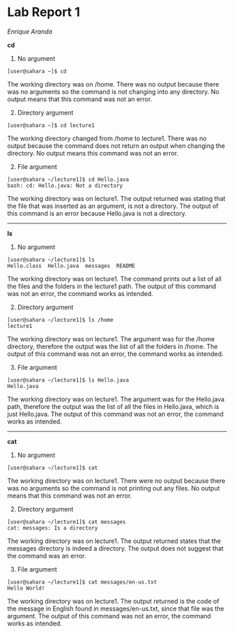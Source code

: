 Lab Report 1
============
_Enrique Aranda_


__cd__
1. No argument
```
[user@sahara ~]$ cd
```
The working directory was on /home. There was no output because there was no arguments so the command is not changing into any directory. No output means that this command was not an error.

2. Directory argument
```
[user@sahara ~]$ cd lecture1
```
The working directory changed from /home to lecture1. There was no output because the command does not return an output when changing the directory. No output means this command was not an error.

2. File argument
```
[user@sahara ~/lecture1]$ cd Hello.java
bash: cd: Hello.java: Not a directory
```
The working directory was on lecture1. The output returned was stating that the file that was inserted as an argument, is not a directory. The output of this command is an error because Hello.java is not a directory.

---
__ls__
1. No argument
```
[user@sahara ~/lecture1]$ ls
Hello.class  Hello.java  messages  README
```
The working directory was on lecture1. The command prints out a list of all the files and the folders in the lecture1 path. The output of this command was not an error, the command works as intended.

2. Directory argument
```
[user@sahara ~/lecture1]$ ls /home
lecture1
```
The working directory was on lecture1. The argument was for the /home directory, therefore the output was the list of all the folders in /home. The output of this command was not an error, the command works as intended.

3. File argument
```
[user@sahara ~/lecture1]$ ls Hello.java
Hello.java
```
The working directory was on lecture1. The argument was for the Hello.java path, therefore the output was the list of all the files in Hello.java, which is just Hello.java. The output of this command was not an error, the command works as intended.

---
__cat__
1. No argument
```
[user@sahara ~/lecture1]$ cat
```
The working directory was on lecture1. There were no output because there was no arguments so the command is not printing out any files. No output means that this command was not an error.

2. Directory argument
```
[user@sahara ~/lecture1]$ cat messages
cat: messages: Is a directory
```
The working directory was on lecture1. The output returned states that the messages directory is indeed a directory. The output does not suggest that the command was an error.

3. File argument
```
[user@sahara ~/lecture1]$ cat messages/en-us.txt
Hello World!
```
The working directory was on lecture1. The output returned is the code of the message in English found in messages/en-us.txt, since that file was the argument. The output of this command was not an error, the command works as intended.
